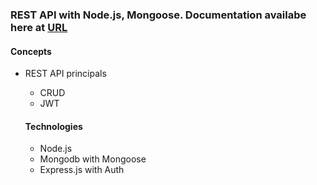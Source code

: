<h3>REST API with Node.js, Mongoose. Documentation availabe here at <a href="https://backend-airbnb-clone.vercel.app/api-docs/"> URL </a></h3>

<h4>Concepts</h4>
<ul>
  <li>REST API principals</li>
  <ul>
    <li>CRUD</li>
    <li>JWT</li>
</ul>
  <h4>Technologies</h4>
  <ul>
    <li>Node.js</li>
    <li>Mongodb with Mongoose</li>
    <li>Express.js with Auth</li>
    
  </ul>
